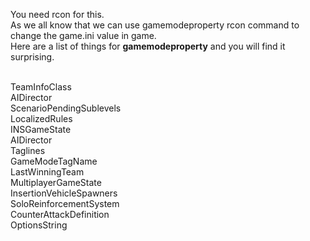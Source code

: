 You need rcon for this.<br>
As we all know that we can use gamemodeproperty rcon command to change the game.ini value in game.<br>
Here are a list of things for **gamemodeproperty** and you will find it surprising.<br><br>

TeamInfoClass<br>
AIDirector<br>
ScenarioPendingSublevels<br>
LocalizedRules<br>
INSGameState<br>
AIDirector<br>
Taglines<br>
GameModeTagName<br>
LastWinningTeam<br>
MultiplayerGameState<br>
InsertionVehicleSpawners<br>
SoloReinforcementSystem<br>
CounterAttackDefinition<br>
OptionsString<br><br>
